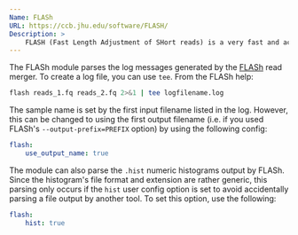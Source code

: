 ```yaml
---
Name: FLASh
URL: https://ccb.jhu.edu/software/FLASH/
Description: >
    FLASH (Fast Length Adjustment of SHort reads) is a very fast and accurate software tool to merge paired-end reads from NGS data.
---
```


The FLASh module parses the log messages generated by the [FLASh](https://ccb.jhu.edu/software/FLASH/) read merger.  To create a log file, you can use `tee`.  From the FLASh help:

```bash
flash reads_1.fq reads_2.fq 2>&1 | tee logfilename.log
```

The sample name is set by the first input filename listed in the log.  However, this can be changed to using the first output filename (i.e. if you used FLASh's `--output-prefix=PREFIX` option) by using the following config:

```yaml
flash:
	use_output_name: true
```

The module can also parse the `.hist` numeric histograms output by FLASh.  Since the histogram's file format and extension are rather generic, this parsing only occurs if the `hist` user config option is set to avoid accidentally parsing a file output by another tool.  To set this option, use the following:

```yaml
flash:
	hist: true
```

